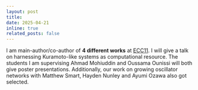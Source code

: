 ```yaml
---
layout: post
title: 
date: 2025-04-21
inline: true
related_posts: false
---
```


I am main-author/co-author of **4 different works** at [ECC11](https://sites.google.com/edu.k.u-tokyo.ac.jp/ecc11/home). I will give a talk on harnessing Kuramoto-like systems as computational resource. The students I am supervising Ahmad Mohiuddin and Oussama Ounissi will both give poster presentations. Additionally, our work on growing oscillator networks with Matthew Smart, Hayden Nunley and Ayumi Ozawa also got selected. 